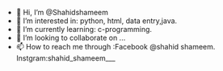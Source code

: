 - 👋 Hi, I’m @Shahidshameem
- 👀 I’m interested in: python, html, data entry,java. 
- 🌱 I’m currently learning: c-programming. 
- 💞️ I’m looking to collaborate on ...
- 📫 How to reach me through :Facebook @shahid shameem.
                              Instgram:shahid_shameem___


<!---
Shahidshameem/Shahidshameem is a ✨ special ✨ repository because its `README.md` (this file) appears on your GitHub profile.
You can click the Preview link to take a look at your changes.
--->
